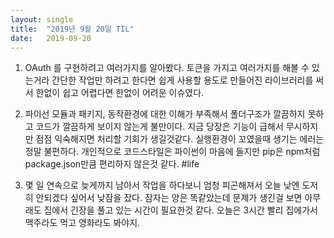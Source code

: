 ```yaml
---
layout:	single
title:	"2019년 9월 20일 TIL"
date:	2019-09-20
---
```


  1. OAuth 를 구현하려고 여러가지를 알아봤다. 토큰을 가지고 여러가지를 해볼 수 있는거라 간단한 작업만 하려고 한다면 쉽게 사용할 용도로 만들어진 라이브러리를 써서 한없이 쉽고 어렵다면 한없이 어려운 이슈였다.
2. 파이선 모듈과 패키지, 동작환경에 대한 이해가 부족해서 폴더구조가 깔끔하지 못하고 코드가 깔끔하게 보이지 않는게 불만이다. 지금 당장은 기능이 급해서 무시하지만 점점 익숙해지면 처리할 기회가 생길것같다. 실행환경이 꼬였을때 생기는 에러는 정말 불편하다. 개인적으로 코드스타일은 파이썬이 마음에 들지만 pip은 npm처럼 package.json만큼 편리하지 않은것 같다.
#life

1. 몇 일 연속으로 늦게까지 남아서 작업을 하다보니 엄청 피곤해져서 오늘 낮엔 도저히 안되겠다 싶어서 낮잠을 잤다. 잠자는 양은 똑같았는데 문제가 생긴걸 보면 아무래도 집에서 긴장을 풀고 있는 시간이 필요한것 같다. 오늘은 3시간 빨리 집에가서 맥주라도 먹고 영화라도 봐야지.
  